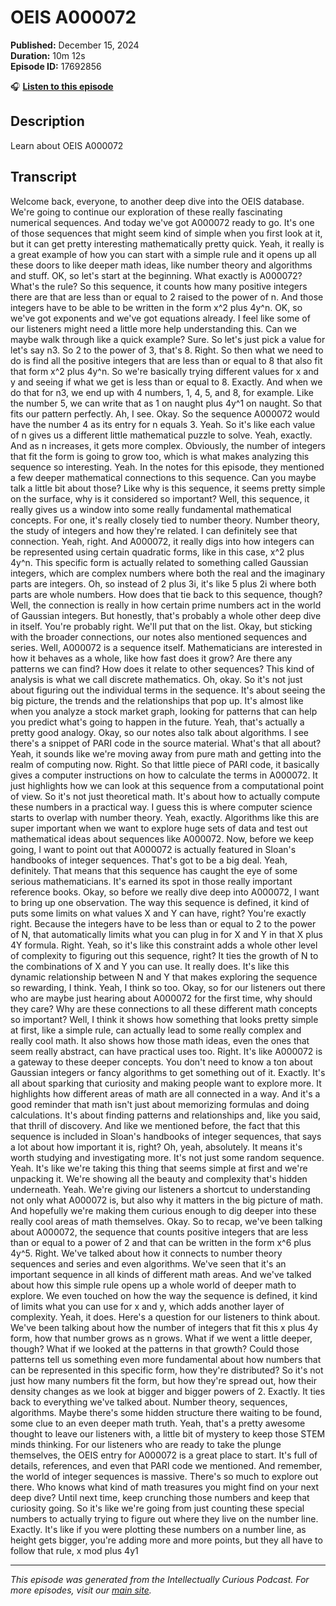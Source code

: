 # OEIS A000072

**Published:** December 15, 2024  
**Duration:** 10m 12s  
**Episode ID:** 17692856

🎧 **[Listen to this episode](https://intellectuallycurious.buzzsprout.com/2529712/episodes/17692856-oeis-a000072)**

## Description

Learn about OEIS A000072

## Transcript

Welcome back, everyone, to another deep dive into the OEIS database. We're going to continue our exploration of these really fascinating numerical sequences. And today we've got A000072 ready to go. It's one of those sequences that might seem kind of simple when you first look at it, but it can get pretty interesting mathematically pretty quick. Yeah, it really is a great example of how you can start with a simple rule and it opens up all these doors to like deeper math ideas, like number theory and algorithms and stuff. OK, so let's start at the beginning. What exactly is A000072? What's the rule? So this sequence, it counts how many positive integers there are that are less than or equal to 2 raised to the power of n. And those integers have to be able to be written in the form x^2 plus 4y^n. OK, so we've got exponents and we've got equations already. I feel like some of our listeners might need a little more help understanding this. Can we maybe walk through like a quick example? Sure. So let's just pick a value for let's say n3. So 2 to the power of 3, that's 8. Right. So then what we need to do is find all the positive integers that are less than or equal to 8 that also fit that form x^2 plus 4y^n. So we're basically trying different values for x and y and seeing if what we get is less than or equal to 8. Exactly. And when we do that for n3, we end up with 4 numbers, 1, 4, 5, and 8, for example. Like the number 5, we can write that as 1 on naught plus 4y^1 on naught. So that fits our pattern perfectly. Ah, I see. Okay. So the sequence A000072 would have the number 4 as its entry for n equals 3. Yeah. So it's like each value of n gives us a different little mathematical puzzle to solve. Yeah, exactly. And as n increases, it gets more complex. Obviously, the number of integers that fit the form is going to grow too, which is what makes analyzing this sequence so interesting. Yeah. In the notes for this episode, they mentioned a few deeper mathematical connections to this sequence. Can you maybe talk a little bit about those? Like why is this sequence, it seems pretty simple on the surface, why is it considered so important? Well, this sequence, it really gives us a window into some really fundamental mathematical concepts. For one, it's really closely tied to number theory. Number theory, the study of integers and how they're related. I can definitely see that connection. Yeah, right. And A000072, it really digs into how integers can be represented using certain quadratic forms, like in this case, x^2 plus 4y^n. This specific form is actually related to something called Gaussian integers, which are complex numbers where both the real and the imaginary parts are integers. Oh, so instead of 2 plus 3i, it's like 5 plus 2i where both parts are whole numbers. How does that tie back to this sequence, though? Well, the connection is really in how certain prime numbers act in the world of Gaussian integers. But honestly, that's probably a whole other deep dive in itself. You're probably right. We'll put that on the list. Okay, but sticking with the broader connections, our notes also mentioned sequences and series. Well, A000072 is a sequence itself. Mathematicians are interested in how it behaves as a whole, like how fast does it grow? Are there any patterns we can find? How does it relate to other sequences? This kind of analysis is what we call discrete mathematics. Oh, okay. So it's not just about figuring out the individual terms in the sequence. It's about seeing the big picture, the trends and the relationships that pop up. It's almost like when you analyze a stock market graph, looking for patterns that can help you predict what's going to happen in the future. Yeah, that's actually a pretty good analogy. Okay, so our notes also talk about algorithms. I see there's a snippet of PARI code in the source material. What's that all about? Yeah, it sounds like we're moving away from pure math and getting into the realm of computing now. Right. So that little piece of PARI code, it basically gives a computer instructions on how to calculate the terms in A000072. It just highlights how we can look at this sequence from a computational point of view. So it's not just theoretical math. It's about how to actually compute these numbers in a practical way. I guess this is where computer science starts to overlap with number theory. Yeah, exactly. Algorithms like this are super important when we want to explore huge sets of data and test out mathematical ideas about sequences like A000072. Now, before we keep going, I want to point out that A000072 is actually featured in Sloan's handbooks of integer sequences. That's got to be a big deal. Yeah, definitely. That means that this sequence has caught the eye of some serious mathematicians. It's earned its spot in those really important reference books. Okay, so before we really dive deep into A000072, I want to bring up one observation. The way this sequence is defined, it kind of puts some limits on what values X and Y can have, right? You're exactly right. Because the integers have to be less than or equal to 2 to the power of N, that automatically limits what you can plug in for X and Y in that X plus 4Y formula. Right. Yeah, so it's like this constraint adds a whole other level of complexity to figuring out this sequence, right? It ties the growth of N to the combinations of X and Y you can use. It really does. It's like this dynamic relationship between N and Y that makes exploring the sequence so rewarding, I think. Yeah, I think so too. Okay, so for our listeners out there who are maybe just hearing about A000072 for the first time, why should they care? Why are these connections to all these different math concepts so important? Well, I think it shows how something that looks pretty simple at first, like a simple rule, can actually lead to some really complex and really cool math. It also shows how those math ideas, even the ones that seem really abstract, can have practical uses too. Right. It's like A000072 is a gateway to these deeper concepts. You don't need to know a ton about Gaussian integers or fancy algorithms to get something out of it. Exactly. It's all about sparking that curiosity and making people want to explore more. It highlights how different areas of math are all connected in a way. And it's a good reminder that math isn't just about memorizing formulas and doing calculations. It's about finding patterns and relationships and, like you said, that thrill of discovery. And like we mentioned before, the fact that this sequence is included in Sloan's handbooks of integer sequences, that says a lot about how important it is, right? Oh, yeah, absolutely. It means it's worth studying and investigating more. It's not just some random sequence. Yeah. It's like we're taking this thing that seems simple at first and we're unpacking it. We're showing all the beauty and complexity that's hidden underneath. Yeah. We're giving our listeners a shortcut to understanding not only what A000072 is, but also why it matters in the big picture of math. And hopefully we're making them curious enough to dig deeper into these really cool areas of math themselves. Okay. So to recap, we've been talking about A000072, the sequence that counts positive integers that are less than or equal to a power of 2 and that can be written in the form x^6 plus 4y^5. Right. We've talked about how it connects to number theory sequences and series and even algorithms. We've seen that it's an important sequence in all kinds of different math areas. And we've talked about how this simple rule opens up a whole world of deeper math to explore. We even touched on how the way the sequence is defined, it kind of limits what you can use for x and y, which adds another layer of complexity. Yeah, it does. Here's a question for our listeners to think about. We've been talking about how the number of integers that fit this x plus 4y form, how that number grows as n grows. What if we went a little deeper, though? What if we looked at the patterns in that growth? Could those patterns tell us something even more fundamental about how numbers that can be represented in this specific form, how they're distributed? So it's not just how many numbers fit the form, but how they're spread out, how their density changes as we look at bigger and bigger powers of 2. Exactly. It ties back to everything we've talked about. Number theory, sequences, algorithms. Maybe there's some hidden structure there waiting to be found, some clue to an even deeper math truth. Yeah, that's a pretty awesome thought to leave our listeners with, a little bit of mystery to keep those STEM minds thinking. For our listeners who are ready to take the plunge themselves, the OEIS entry for A000072 is a great place to start. It's full of details, references, and even that PARI code we mentioned. And remember, the world of integer sequences is massive. There's so much to explore out there. Who knows what kind of math treasures you might find on your next deep dive? Until next time, keep crunching those numbers and keep that curiosity going. So it's like we're going from just counting these special numbers to actually trying to figure out where they live on the number line. Exactly. It's like if you were plotting these numbers on a number line, as height gets bigger, you're adding more and more points, but they all have to follow that rule, x mod plus 4y1

---
*This episode was generated from the Intellectually Curious Podcast. For more episodes, visit our [main site](https://intellectuallycurious.buzzsprout.com).*

